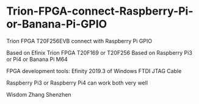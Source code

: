 # Trion-FPGA-connect-Raspberry-Pi-or-Banana-Pi-GPIO
Trion FPGA T20F256EVB connect with Raspberry Pi GPIO

Based on Efinix Trion FPGA T20F169 or T20F256
Based on Raspberry Pi3 or Pi4 or Banana Pi M64

FPGA development tools: 
Efinity 2019.3 of Windows
FTDI JTAG Cable

Raspberry Pi3 or Raspberry Pi4 can work both very well

Wisdom Zhang
Shenzhen
